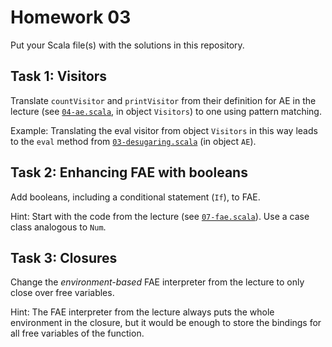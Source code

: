 # Homework 03

Put your Scala file(s) with the solutions in this repository.

## Task 1: Visitors

Translate `countVisitor` and `printVisitor` from their definition for AE in the lecture
(see [`04-ae.scala`](https://github.com/ps-tuebingen-courses/pl1-2018/blob/master/lecturenotes/04-ae.scala#L130),
in object `Visitors`) to one using pattern matching.

Example: Translating the eval visitor from object `Visitors` in this way leads to
the `eval` method from [`03-desugaring.scala`](https://github.com/ps-tuebingen-courses/pl1-2018/blob/master/lecturenotes/03-desugaring.scala#L18) (in object `AE`).

## Task 2: Enhancing FAE with booleans

Add booleans, including a conditional statement (`If`), to FAE.

Hint: Start with the code from the lecture (see [`07-fae.scala`](https://github.com/ps-tuebingen-courses/pl1-2018/blob/master/lecturenotes/07-fae.scala)).
Use a case class analogous to `Num`.

## Task 3: Closures

Change the *environment-based* FAE interpreter from the lecture to only close
over free variables.

Hint: The FAE interpreter from the lecture always puts
the whole environment in the closure, but it would be enough
to store the bindings for all free variables of the function.
